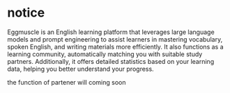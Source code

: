 # notice
Eggmuscle is an English learning platform that leverages large language models and prompt engineering to assist learners in mastering vocabulary, spoken English, and writing materials more efficiently. It also functions as a learning community, automatically matching you with suitable study partners. Additionally, it offers detailed statistics based on your learning data, helping you better understand your progress.

the function of partener will coming soon